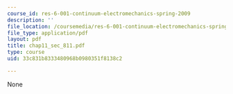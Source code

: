 ```yaml
---
course_id: res-6-001-continuum-electromechanics-spring-2009
description: ''
file_location: /coursemedia/res-6-001-continuum-electromechanics-spring-2009/33c831b8333480968b0980351f8138c2_chap11_sec_811.pdf
file_type: application/pdf
layout: pdf
title: chap11_sec_811.pdf
type: course
uid: 33c831b8333480968b0980351f8138c2

---
```

None